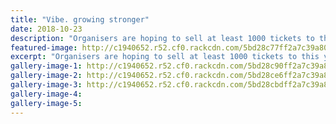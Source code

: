 ```yaml
---
title: "Vibe. growing stronger"
date: 2018-10-23
description: "Organisers are hoping to sell at least 1000 tickets to this year's vibe. music festival on 15 December 2018..."
featured-image: http://c1940652.r52.cf0.rackcdn.com/5bd28c77ff2a7c39a8000072/crowd.jpg
excerpt: "Organisers are hoping to sell at least 1000 tickets to this year's vibe. music festival on 15 December 2018."
gallery-image-1: http://c1940652.r52.cf0.rackcdn.com/5bd28c90ff2a7c39a8000074/organiser-Josie-Verhaaren.jpg
gallery-image-2: http://c1940652.r52.cf0.rackcdn.com/5bd28ce6ff2a7c39a8000078/kings-to-head-vibe.jpg
gallery-image-3: http://c1940652.r52.cf0.rackcdn.com/5bd28cbdff2a7c39a8000076/green-party-member-Chloe-Swarbrick-will-be-there.jpg
gallery-image-4: 
gallery-image-5: 
---
```

